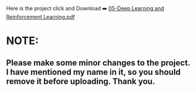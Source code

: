 Here is the project click and Download ➡️ [05-Deep Learning and Reinforcement Learning.pdf](https://github.com/iamvikramkumar/ibm_machine_learning_coursera/files/13214748/05-Deep.Learning.and.Reinforcement.Learning.pdf)

# NOTE:
## Please make some minor changes to the project. I have mentioned my name in it, so you should remove it before uploading. Thank you.
